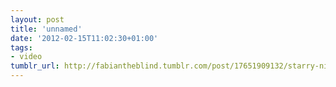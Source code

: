 ```yaml
---
layout: post
title: 'unnamed'
date: '2012-02-15T11:02:30+01:00'
tags:
- video
tumblr_url: http://fabiantheblind.tumblr.com/post/17651909132/starry-night-interactive-animation
---
```

